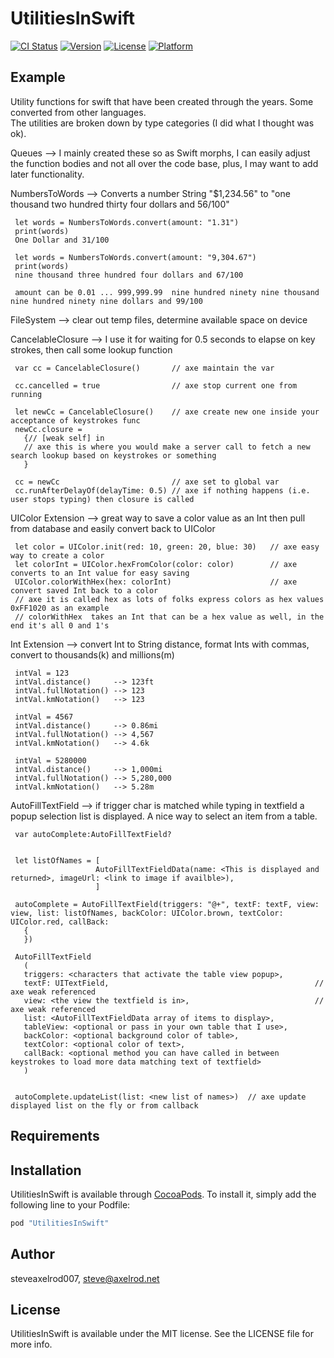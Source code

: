 # UtilitiesInSwift

[![CI Status](http://img.shields.io/travis/steveaxelrod007/UtilitiesInSwift.svg?style=flat)](https://travis-ci.org/steveaxelrod007/UtilitiesInSwift)
[![Version](https://img.shields.io/cocoapods/v/UtilitiesInSwift.svg?style=flat)](http://cocoapods.org/pods/UtilitiesInSwift)
[![License](https://img.shields.io/cocoapods/l/UtilitiesInSwift.svg?style=flat)](http://cocoapods.org/pods/UtilitiesInSwift)
[![Platform](https://img.shields.io/cocoapods/p/UtilitiesInSwift.svg?style=flat)](http://cocoapods.org/pods/UtilitiesInSwift)

## Example
Utility functions for swift that have been created through the years.  Some converted from other languages.  
The utilities are broken down by type categories (I did what I thought was ok).

Queues --> I mainly created these so as Swift morphs, I can easily adjust the function bodies and not all over the code base, plus, I may want to add later functionality.

NumbersToWords --> Converts a number String "$1,234.56" to "one thousand two hundred thirty four dollars and 56/100"

     let words = NumbersToWords.convert(amount: "1.31") 
     print(words)
     One Dollar and 31/100
      
     let words = NumbersToWords.convert(amount: "9,304.67") 
     print(words)
     nine thousand three hundred four dollars and 67/100
      
     amount can be 0.01 ... 999,999.99  nine hundred ninety nine thousand nine hundred ninety nine dollars and 99/100

FileSystem --> clear out temp files, determine available space on device             

CancelableClosure --> I use it for waiting for 0.5 seconds to elapse on key strokes, then call some lookup function

     var cc = CancelableClosure()       // axe maintain the var
       
     cc.cancelled = true                // axe stop current one from running
            
     let newCc = CancelableClosure()    // axe create new one inside your acceptance of keystrokes func 
     newCc.closure =
       {// [weak self] in
       // axe this is where you would make a server call to fetch a new search lookup based on keystrokes or something
       }
    
     cc = newCc                         // axe set to global var 
     cc.runAfterDelayOf(delayTime: 0.5) // axe if nothing happens (i.e. user stops typing) then closure is called
       
UIColor Extension --> great way to save a color value as an Int then pull from database and easily convert back to UIColor                   

     let color = UIColor.init(red: 10, green: 20, blue: 30)   // axe easy way to create a color
     let colorInt = UIColor.hexFromColor(color: color)        // axe converts to an Int value for easy saving
     UIColor.colorWithHex(hex: colorInt)                      // axe convert saved Int back to a color
     // axe it is called hex as lots of folks express colors as hex values 0xFF1020 as an example
     // colorWithHex  takes an Int that can be a hex value as well, in the end it's all 0 and 1's

Int Extension --> convert Int to String distance, format Ints with commas, convert to thousands(k) and millions(m)
 
     intVal = 123
     intVal.distance()     --> 123ft
     intVal.fullNotation() --> 123
     intVal.kmNotation()   --> 123
    
     intVal = 4567
     intVal.distance()     --> 0.86mi
     intVal.fullNotation() --> 4,567
     intVal.kmNotation()   --> 4.6k
    
     intVal = 5280000
     intVal.distance()     --> 1,000mi
     intVal.fullNotation() --> 5,280,000
     intVal.kmNotation()   --> 5.28m
 
AutoFillTextField --> if trigger char is matched while typing in textfield a popup selection list is displayed.  A nice way to select an item from a table.
     
     var autoComplete:AutoFillTextField?

     
     let listOfNames = [
                       AutoFillTextFieldData(name: <This is displayed and returned>, imageUrl: <link to image if availble>),
                       ]
   
     autoComplete = AutoFillTextField(triggers: "@+", textF: textF, view: view, list: listOfNames, backColor: UIColor.brown, textColor: UIColor.red, callBack:
       {
       })
 
     AutoFillTextField
       (
       triggers: <characters that activate the table view popup>, 
       textF: UITextField,                                              // axe weak referenced 
       view: <the view the textfield is in>,                            // axe weak referenced 
       list: <AutoFillTextFieldData array of items to display>,
       tableView: <optional or pass in your own table that I use>, 
       backColor: <optional background color of table>, 
       textColor: <optional color of text>,
       callBack: <optional method you can have called in between keystrokes to load more data matching text of textfield> 
       ) 

     
     autoComplete.updateList(list: <new list of names>)  // axe update displayed list on the fly or from callback                    


## Requirements

## Installation

UtilitiesInSwift is available through [CocoaPods](http://cocoapods.org). To install
it, simply add the following line to your Podfile:

```ruby
pod "UtilitiesInSwift"
```

## Author

steveaxelrod007, steve@axelrod.net

## License

UtilitiesInSwift is available under the MIT license. See the LICENSE file for more info.
